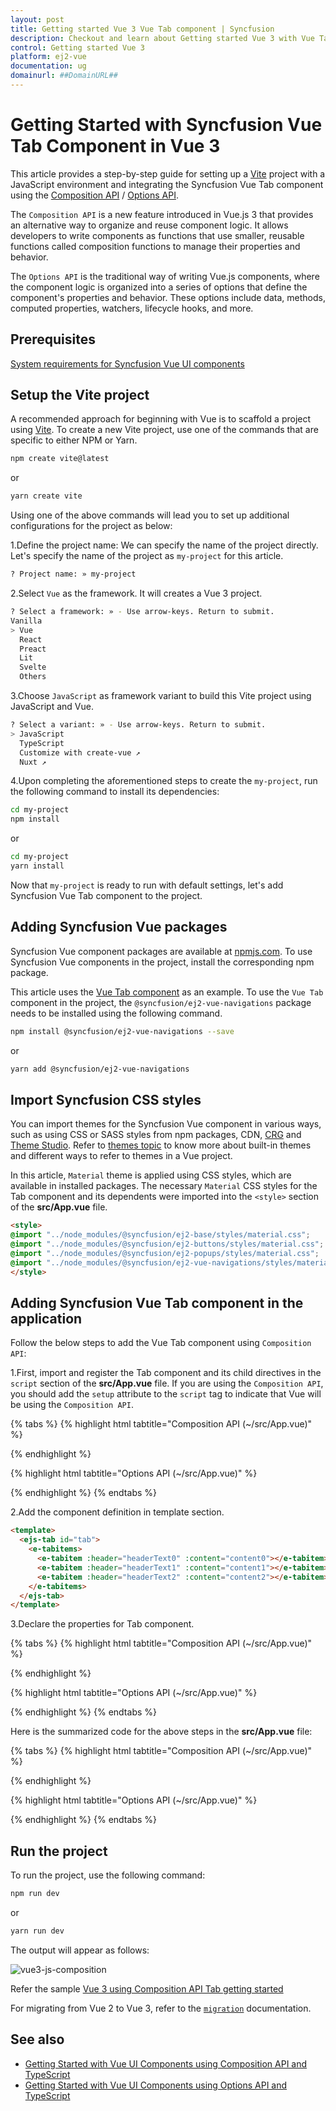 ```yaml
---
layout: post
title: Getting started Vue 3 Vue Tab component | Syncfusion
description: Checkout and learn about Getting started Vue 3 with Vue Tab component of Syncfusion Essential JS 2 and more details.
control: Getting started Vue 3
platform: ej2-vue
documentation: ug
domainurl: ##DomainURL##
---
```


# Getting Started with Syncfusion Vue Tab Component in Vue 3

This article provides a step-by-step guide for setting up a [Vite](https://vitejs.dev/) project with a JavaScript environment and integrating the Syncfusion Vue Tab component using the [Composition API](https://vuejs.org/guide/introduction.html#composition-api) / [Options API](https://vuejs.org/guide/introduction.html#options-api).

The `Composition API` is a new feature introduced in Vue.js 3 that provides an alternative way to organize and reuse component logic. It allows developers to write components as functions that use smaller, reusable functions called composition functions to manage their properties and behavior.

The `Options API` is the traditional way of writing Vue.js components, where the component logic is organized into a series of options that define the component's properties and behavior. These options include data, methods, computed properties, watchers, lifecycle hooks, and more.

## Prerequisites

[System requirements for Syncfusion Vue UI components](https://ej2.syncfusion.com/vue/documentation/system-requirements)

## Setup the Vite project

A recommended approach for beginning with Vue is to scaffold a project using [Vite](https://vitejs.dev/). To create a new Vite project, use one of the commands that are specific to either NPM or Yarn.

```bash
npm create vite@latest
```

or

```bash
yarn create vite
```

Using one of the above commands will lead you to set up additional configurations for the project as below:

1.Define the project name: We can specify the name of the project directly. Let's specify the name of the project as `my-project` for this article.

```bash
? Project name: » my-project
```

2.Select `Vue` as the framework. It will creates a Vue 3 project.

```bash
? Select a framework: » - Use arrow-keys. Return to submit.
Vanilla
> Vue
  React
  Preact
  Lit
  Svelte
  Others
```

3.Choose `JavaScript` as framework variant to build this Vite project using JavaScript and Vue.

```bash
? Select a variant: » - Use arrow-keys. Return to submit.
> JavaScript
  TypeScript
  Customize with create-vue ↗
  Nuxt ↗
```

4.Upon completing the aforementioned steps to create the `my-project`, run the following command to install its dependencies:

```bash
cd my-project
npm install
```

or

```bash
cd my-project
yarn install
```

Now that `my-project` is ready to run with default settings, let's add Syncfusion Vue Tab component to the project.

## Adding Syncfusion Vue packages

Syncfusion Vue component packages are available at [npmjs.com](https://www.npmjs.com/search?q=ej2-vue). To use Syncfusion Vue components in the project, install the corresponding npm package.

This article uses the [Vue Tab component](https://www.syncfusion.com/vue-components/vue-tabs) as an example. To use the `Vue Tab` component in the project, the `@syncfusion/ej2-vue-navigations` package needs to be installed using the following command.

```bash
npm install @syncfusion/ej2-vue-navigations --save
```

or

```bash
yarn add @syncfusion/ej2-vue-navigations
```

## Import Syncfusion CSS styles

You can import themes for the Syncfusion Vue component in various ways, such as using CSS or SASS styles from npm packages, CDN, [CRG](https://crg.syncfusion.com/) and [Theme Studio](https://ej2.syncfusion.com/vue/documentation/appearance/theme-studio). Refer to [themes topic](https://ej2.syncfusion.com/vue/documentation/appearance/theme) to know more about built-in themes and different ways to refer to themes in a Vue project.

In this article, `Material` theme is applied using CSS styles, which are available in installed packages. The necessary `Material` CSS styles for the Tab component and its dependents were imported into the `<style>` section of the **src/App.vue** file.

```html
<style>
@import "../node_modules/@syncfusion/ej2-base/styles/material.css";
@import "../node_modules/@syncfusion/ej2-buttons/styles/material.css";
@import "../node_modules/@syncfusion/ej2-popups/styles/material.css";
@import "../node_modules/@syncfusion/ej2-vue-navigations/styles/material.css";
</style>
```

## Adding Syncfusion Vue Tab component in the application

Follow the below steps to add the Vue Tab component using `Composition API`:

1.First, import and register the Tab component and its child directives in the `script` section of the **src/App.vue** file. If you are using the `Composition API`, you should add the `setup` attribute to the `script` tag to indicate that Vue will be using the `Composition API`.

{% tabs %}
{% highlight html tabtitle="Composition API (~/src/App.vue)" %}
<script setup>
import {
  TabComponent as EjsTab, TabItemsDirective as ETabitems, TabItemDirective as ETabitem
} from "@syncfusion/ej2-vue-navigations";
</script>
{% endhighlight %}

{% highlight html tabtitle="Options API (~/src/App.vue)" %}
<script>
import {
  TabComponent,
  TabItemDirective,
  TabItemsDirective,
} from "@syncfusion/ej2-vue-navigations";

export default {
  name: "App",
  components: {
    "ejs-tab": TabComponent,
    "e-tabitem": TabItemDirective,
    "e-tabitems": TabItemsDirective,
  }
}
</script>
{% endhighlight %}
{% endtabs %}
   
2.Add the component definition in template section.

```html
<template>
  <ejs-tab id="tab">
    <e-tabitems>
      <e-tabitem :header="headerText0" :content="content0"></e-tabitem>
      <e-tabitem :header="headerText1" :content="content1"></e-tabitem>
      <e-tabitem :header="headerText2" :content="content2"></e-tabitem>
    </e-tabitems>
  </ejs-tab>
</template>
```

3.Declare the properties for Tab component.

{% tabs %}
{% highlight html tabtitle="Composition API (~/src/App.vue)" %}
<script setup>
const headerText0 = { text: "ASP.NET" };
const headerText1 = { text: "ASP.NET MVC" };
const headerText2 = { text: "JavaScript" };
const content0 =
  "ASP.NET is an open-source server-side web application framework designed for web development to produce " +
  "dynamic web pages. It was developed by Microsoft to allow programmers to build dynamic web sites, web applications " +
  "and web services. It was first released in January 2002 with version 1.0 of the .NET Framework, and is the successor " +
  "to Microsoft's Active Server Pages (ASP) technology. ASP.NET is built on the Common Language Runtime (CLR), allowing " +
  "programmers to write ASP.NET code using any supported .NET language. The ASP.NET SOAP extension framework allows " +
  "ASP.NET components to process SOAP messages.";

const content1 =
  "The ASP.NET MVC is a web application framework developed by Microsoft, which implements the " +
  "model–view–controller (MVC) pattern. It is open-source software, apart from the ASP.NET Web Forms component which is " +
  "proprietary. In the later versions of ASP.NET, ASP.NET MVC, ASP.NET Web API, and ASP.NET Web Pages (a platform using " +
  "only Razor pages) will merge into a unified MVC 6.The project is called ASP.NET vNext.";

const content2 =
  "JavaScript (JS) is an interpreted computer programming language. It was originally implemented as " +
  "part of web browsers so that client-side scripts could interact with the user, control the browser, communicate " +
  "asynchronously, and alter the document content that was displayed.[5] More recently, however, it has become common in " +
  "both game development and the creation of desktop applications.";
</script>
{% endhighlight %}

{% highlight html tabtitle="Options API (~/src/App.vue)" %}
<script>
  data: function() {
  return {
    headerText0: { text: "ASP.NET" },
    headerText1: { text: "ASP.NET MVC" },
    headerText2: { text: "JavaScript" },
    content0: "ASP.NET is an open-source server-side web application framework designed for web development to produce " +
      "dynamic web pages. It was developed by Microsoft to allow programmers to build dynamic web sites, web applications " +
      "and web services. It was first released in January 2002 with version 1.0 of the .NET Framework, and is the successor " +
      "to Microsoft's Active Server Pages (ASP) technology. ASP.NET is built on the Common Language Runtime (CLR), allowing " +
      "programmers to write ASP.NET code using any supported .NET language. The ASP.NET SOAP extension framework allows " +
      "ASP.NET components to process SOAP messages.",
    content1: "The ASP.NET MVC is a web application framework developed by Microsoft, which implements the " +
      "model–view–controller (MVC) pattern. It is open-source software, apart from the ASP.NET Web Forms component which is " +
      "proprietary. In the later versions of ASP.NET, ASP.NET MVC, ASP.NET Web API, and ASP.NET Web Pages (a platform using " +
      "only Razor pages) will merge into a unified MVC 6.The project is called ASP.NET vNext.",
    content2: "JavaScript (JS) is an interpreted computer programming language. It was originally implemented as " +
      "part of web browsers so that client-side scripts could interact with the user, control the browser, communicate " +
      "asynchronously, and alter the document content that was displayed.[5] More recently, however, it has become common in " +
      "both game development and the creation of desktop applications."
  }
}
</script>
{% endhighlight %}
{% endtabs %}

Here is the summarized code for the above steps in the **src/App.vue** file:

{% tabs %}
{% highlight html tabtitle="Composition API (~/src/App.vue)" %}
<template>
  <ejs-tab id="tab">
    <e-tabitems>
      <e-tabitem :header="headerText0" :content="content0"></e-tabitem>
      <e-tabitem :header="headerText1" :content="content1"></e-tabitem>
      <e-tabitem :header="headerText2" :content="content2"></e-tabitem>
    </e-tabitems>
  </ejs-tab>
</template>

<script setup>
import {
  TabComponent as EjsTab, TabItemsDirective as ETabitems, TabItemDirective as ETabitem
} from "@syncfusion/ej2-vue-navigations";

const headerText0 = { text: "ASP.NET" };
const headerText1 = { text: "ASP.NET MVC" };
const headerText2 = { text: "JavaScript" };
const content0 =
  "ASP.NET is an open-source server-side web application framework designed for web development to produce " +
  "dynamic web pages. It was developed by Microsoft to allow programmers to build dynamic web sites, web applications " +
  "and web services. It was first released in January 2002 with version 1.0 of the .NET Framework, and is the successor " +
  "to Microsoft's Active Server Pages (ASP) technology. ASP.NET is built on the Common Language Runtime (CLR), allowing " +
  "programmers to write ASP.NET code using any supported .NET language. The ASP.NET SOAP extension framework allows " +
  "ASP.NET components to process SOAP messages.";

const content1 =
  "The ASP.NET MVC is a web application framework developed by Microsoft, which implements the " +
  "model–view–controller (MVC) pattern. It is open-source software, apart from the ASP.NET Web Forms component which is " +
  "proprietary. In the later versions of ASP.NET, ASP.NET MVC, ASP.NET Web API, and ASP.NET Web Pages (a platform using " +
  "only Razor pages) will merge into a unified MVC 6.The project is called ASP.NET vNext.";

const content2 =
  "JavaScript (JS) is an interpreted computer programming language. It was originally implemented as " +
  "part of web browsers so that client-side scripts could interact with the user, control the browser, communicate " +
  "asynchronously, and alter the document content that was displayed.[5] More recently, however, it has become common in " +
  "both game development and the creation of desktop applications.";
</script>

<style>
@import "../node_modules/@syncfusion/ej2-base/styles/material.css";
@import "../node_modules/@syncfusion/ej2-buttons/styles/material.css";
@import "../node_modules/@syncfusion/ej2-popups/styles/material.css";
@import "../node_modules/@syncfusion/ej2-vue-navigations/styles/material.css";
</style>
{% endhighlight %}

{% highlight html tabtitle="Options API (~/src/App.vue)" %}
<template>
  <ejs-tab id="tab">
    <e-tabitems>
      <e-tabitem :header="headerText0" :content="content0"></e-tabitem>
      <e-tabitem :header="headerText1" :content="content1"></e-tabitem>
      <e-tabitem :header="headerText2" :content="content2"></e-tabitem>
    </e-tabitems>
  </ejs-tab>
</template>
<script>
import {
  TabComponent,
  TabItemDirective,
  TabItemsDirective,
} from "@syncfusion/ej2-vue-navigations";
export default {
  name: "App",
  components: {
    "ejs-tab": TabComponent,
    "e-tabitem": TabItemDirective,
    "e-tabitems": TabItemsDirective,
  },
  data: function () {
    return {
      headerText0: { text: "ASP.NET" },
      headerText1: { text: "ASP.NET MVC" },
      headerText2: { text: "JavaScript" },
      content0: "ASP.NET is an open-source server-side web application framework designed for web development to produce " +
        "dynamic web pages. It was developed by Microsoft to allow programmers to build dynamic web sites, web applications " +
        "and web services. It was first released in January 2002 with version 1.0 of the .NET Framework, and is the successor " +
        "to Microsoft's Active Server Pages (ASP) technology. ASP.NET is built on the Common Language Runtime (CLR), allowing " +
        "programmers to write ASP.NET code using any supported .NET language. The ASP.NET SOAP extension framework allows " +
        "ASP.NET components to process SOAP messages.",
      content1: "The ASP.NET MVC is a web application framework developed by Microsoft, which implements the " +
        "model–view–controller (MVC) pattern. It is open-source software, apart from the ASP.NET Web Forms component which is " +
        "proprietary. In the later versions of ASP.NET, ASP.NET MVC, ASP.NET Web API, and ASP.NET Web Pages (a platform using " +
        "only Razor pages) will merge into a unified MVC 6.The project is called ASP.NET vNext.",
      content2: "JavaScript (JS) is an interpreted computer programming language. It was originally implemented as " +
        "part of web browsers so that client-side scripts could interact with the user, control the browser, communicate " +
        "asynchronously, and alter the document content that was displayed.[5] More recently, however, it has become common in " +
        "both game development and the creation of desktop applications."
    }
  }
}
</script>

<style>
@import "../node_modules/@syncfusion/ej2-base/styles/material.css";
@import "../node_modules/@syncfusion/ej2-buttons/styles/material.css";
@import "../node_modules/@syncfusion/ej2-popups/styles/material.css";
@import "../node_modules/@syncfusion/ej2-vue-navigations/styles/material.css";
</style>

{% endhighlight %}
{% endtabs %}
## Run the project

To run the project, use the following command:

```bash
npm run dev
```

or

```bash
yarn run dev
```

The output will appear as follows:

![vue3-js-composition](./images/vue3-composition-tab.png)

Refer the sample [Vue 3 using Composition API Tab getting started](https://github.com/SyncfusionExamples/vue3-tab-getting-started)

For migrating from Vue 2 to Vue 3, refer to the [`migration`](https://ej2.syncfusion.com/vue/documentation/getting-started/vue3-tutorial#migration-from-vue-2-to-vue-3) documentation.

## See also

* [Getting Started with Vue UI Components using Composition API and TypeScript](https://ej2.syncfusion.com/vue/documentation/getting-started/vue-3-ts-composition)
* [Getting Started with Vue UI Components using Options API and TypeScript](https://ej2.syncfusion.com/vue/documentation/getting-started/vue-3-ts-options)